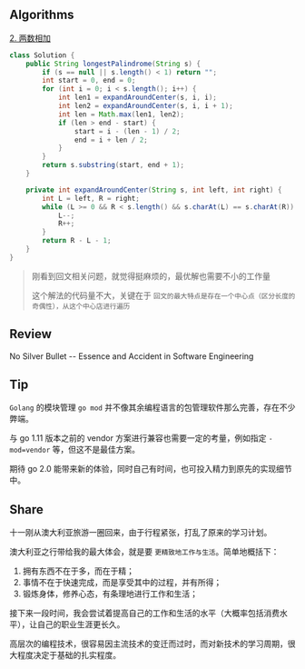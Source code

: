 ## Algorithms

[2. 两数相加](https://leetcode-cn.com/problems/add-two-numbers/)

```java
class Solution {
    public String longestPalindrome(String s) {
        if (s == null || s.length() < 1) return "";
        int start = 0, end = 0;
        for (int i = 0; i < s.length(); i++) {
            int len1 = expandAroundCenter(s, i, i);
            int len2 = expandAroundCenter(s, i, i + 1);
            int len = Math.max(len1, len2);
            if (len > end - start) {
                start = i - (len - 1) / 2;
                end = i + len / 2;
            }
        }
        return s.substring(start, end + 1);
    }

    private int expandAroundCenter(String s, int left, int right) {
        int L = left, R = right;
        while (L >= 0 && R < s.length() && s.charAt(L) == s.charAt(R)) {
            L--;
            R++;
        }
        return R - L - 1;
    }
}
```

> 刚看到回文相关问题，就觉得挺麻烦的，最优解也需要不小的工作量
>
> 这个解法的代码量不大，关键在于 `回文的最大特点是存在一个中心点（区分长度的奇偶性），从这个中心店进行遍历`

## Review

No Silver Bullet   -- Essence and Accident in Software Engineering




## Tip

`Golang` 的模块管理 `go mod` 并不像其余编程语言的包管理软件那么完善，存在不少弊端。

与 go 1.11 版本之前的 vendor 方案进行兼容也需要一定的考量，例如指定 `-mod=vendor` 等，但这不是最佳方案。

期待 go 2.0 能带来新的体验，同时自己有时间，也可投入精力到原先的实现细节中。



## Share

十一刚从澳大利亚旅游一圈回来，由于行程紧张，打乱了原来的学习计划。

澳大利亚之行带给我的最大体会，就是要 `更精致地工作与生活`。简单地概括下：

1. 拥有东西不在于多，而在于精；
2. 事情不在于快速完成，而是享受其中的过程，并有所得；
3. 锻炼身体，修养心态，有条理地进行工作和生活；

接下来一段时间，我会尝试着提高自己的工作和生活的水平（大概率包括消费水平），让自己的职业生涯更长久。

高层次的编程技术，很容易因主流技术的变迁而过时，而对新技术的学习周期，很大程度决定于基础的扎实程度。